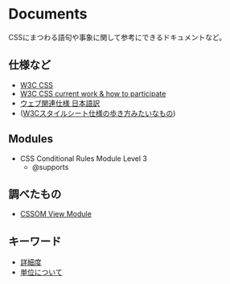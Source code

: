# Documents
CSSにまつわる語句や事象に関して参考にできるドキュメントなど。

## 仕様など
- [W3C CSS](http://www.w3.org/TR/#tr_CSS)
- [W3C CSS current work & how to participate](http://www.w3.org/Style/CSS/current-work)
- [ウェブ関連仕様 日本語訳](http://www.hcn.zaq.ne.jp/___/WEB/index.html)
- ([W3Cスタイルシート仕様の歩き方みたいなもの](http://momdo.hatenablog.jp/entry/20150911/1441977908))

## Modules
- CSS Conditional Rules Module Level 3
  - @supports

## 調べたもの
- [CSSOM View Module](https://www.w3.org/TR/cssom-view-1/)

## キーワード

- [詳細度](docs/Specificity.md)
- [単位について](https://gist.github.com/kesuiket/d32b24f970a2f5311de2)
